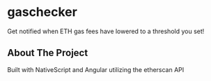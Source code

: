 # gaschecker

Get notified when ETH gas fees have lowered to a threshold you set!


## About The Project

Built with NativeScript and Angular utilizing the etherscan API